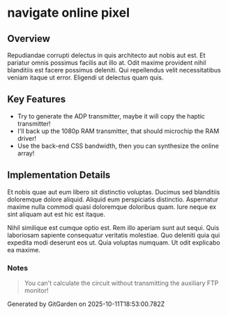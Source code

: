 # navigate online pixel

## Overview
Repudiandae corrupti delectus in quis architecto aut nobis aut est. Et pariatur omnis possimus facilis aut illo at. Odit maxime provident nihil blanditiis est facere possimus deleniti. Qui repellendus velit necessitatibus veniam itaque ut error. Eligendi ut delectus quam quis.

## Key Features
- Try to generate the ADP transmitter, maybe it will copy the haptic transmitter!
- I'll back up the 1080p RAM transmitter, that should microchip the RAM driver!
- Use the back-end CSS bandwidth, then you can synthesize the online array!

## Implementation Details
Et nobis quae aut eum libero sit distinctio voluptas. Ducimus sed blanditiis doloremque dolore aliquid. Aliquid eum perspiciatis distinctio. Aspernatur maxime nulla commodi quasi doloremque doloribus quam. Iure neque ex sint aliquam aut est hic est itaque.
 Nihil similique est cumque optio est. Rem illo aperiam sunt aut sequi. Quis laboriosam sapiente consequatur veritatis molestiae. Quo deleniti quia qui expedita modi deserunt eos ut. Quia voluptas numquam. Ut odit explicabo ea maxime.

### Notes
> You can't calculate the circuit without transmitting the auxiliary FTP monitor!

Generated by GitGarden on 2025-10-11T18:53:00.782Z